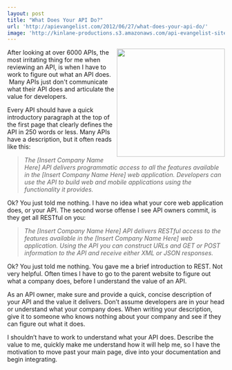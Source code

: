 ```yaml
---
layout: post
title: "What Does Your API Do?"
url: 'http://apievangelist.com/2012/06/27/what-does-your-api-do/'
image: 'http://kinlane-productions.s3.amazonaws.com/api-evangelist-site/blog/question-mark.jpg'
---
```


<img class="c1" src="http://kinlane-productions.s3.amazonaws.com/api-evangelist/question-mark.jpg" alt="" width="250" align="right" />

After looking at over 6000 APIs, the most irritating thing for me when reviewing an API, is when I have to work to figure out what an API does.  Many APIs just don't communicate what their API does and articulate the value for developers.

Every API should have a quick introductory paragraph at the top of the first page that clearly defines the API in 250 words or less. Many APIs have a description, but it often reads like this:

> _The [Insert Company Name Here] API delivers programmatic access to all the features available in the [Insert Company Name Here] web application. Developers can use the API to build web and mobile applications using the functionality it provides._

Ok? You just told me nothing. I have no idea what your core web application does, or your API. The second worse offense I see API owners commit, is they get all RESTful on you:

> _The [Insert Company Name Here] API delivers RESTful access to the features available in the [Insert Company Name Here] web application. Using the API you can construct URLs and GET or POST information to the API and receive either XML or JSON responses._

Ok? You just told me nothing. You gave me a brief introduction to REST. Not very helpful. Often times I have to go to the parent website to figure out what a company does, before I understand the value of an API.

As an API owner, make sure and provide a quick, concise description of your API and the value it delivers. Don’t assume developers are in your head or understand what your company does. When writing your description, give it to someone who knows nothing about your company and see if they can figure out what it does.

I shouldn’t have to work to understand what your API does. Describe the value to me, quickly make me understand how it will help me, so I have the motivation to move past your main page, dive into your documentation and begin integrating.